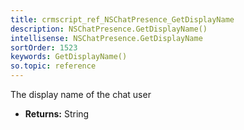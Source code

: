 ```yaml
---
title: crmscript_ref_NSChatPresence_GetDisplayName
description: NSChatPresence.GetDisplayName()
intellisense: NSChatPresence.GetDisplayName
sortOrder: 1523
keywords: GetDisplayName()
so.topic: reference
---
```



The display name of the chat user



* **Returns:** String


